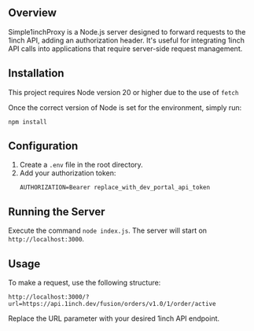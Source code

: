 ## Overview
Simple1inchProxy is a Node.js server designed to forward requests to the 1inch API, adding an authorization header. It's useful for integrating 1inch API calls into applications that require server-side request management.

## Installation

This project requires Node version 20 or higher due to the use of `fetch`

Once the correct version of Node is set for the environment, simply run:
   ```
   npm install
   ```

## Configuration
1. Create a `.env` file in the root directory.
2. Add your authorization token:
   ```
   AUTHORIZATION=Bearer replace_with_dev_portal_api_token
   ```

## Running the Server
Execute the command `node index.js`. The server will start on `http://localhost:3000`.

## Usage
To make a request, use the following structure:
```
http://localhost:3000/?url=https://api.1inch.dev/fusion/orders/v1.0/1/order/active
```
Replace the URL parameter with your desired 1inch API endpoint.
